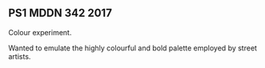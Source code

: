 ## PS1 MDDN 342 2017

Colour experiment.

Wanted to emulate the highly colourful and bold palette employed by street artists.

